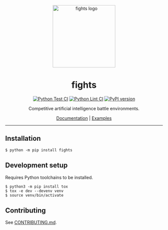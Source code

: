 <div align="center">

  <img alt="fights logo" src="./assets/logo.png" width="200px"/>

# fights

[![Python Test CI](https://github.com/poapper-inc/fights/actions/workflows/python-test.yml/badge.svg)](https://github.com/poapper-inc/fights/actions/workflows/python-test.yml)
[![Python Lint CI](https://github.com/poapper-inc/fights/actions/workflows/python-lint.yml/badge.svg)](https://github.com/poapper-inc/fights/actions/workflows/python-lint.yml)
[![PyPI version](https://badge.fury.io/py/fights.svg)](https://badge.fury.io/py/fights)

Competitive artificial intelligence battle environments.

[Documentation](https://fights.readthedocs.io/en/latest/) | 
[Examples](./examples/)

</div>

---

## Installation

```shell
$ python -m pip install fights
```

## Development setup

Requires Python toolchains to be installed.

```shell
$ python3 -m pip install tox
$ tox -e dev --devenv venv
$ source venv/bin/activate
```

## Contributing

See [CONTRIBUTING.md](CONTRIBUTING.md).
